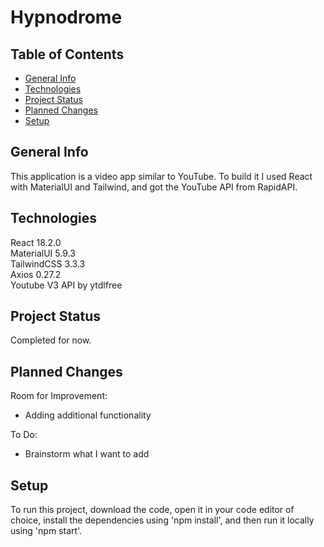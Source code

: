 # Hypnodrome

## Table of Contents
* [General Info](#general-info)
* [Technologies](#technologies)
* [Project Status](#project-status)
* [Planned Changes](#planned-changes)
* [Setup](#setup)

## General Info
This application is a video app similar to YouTube. To build it I used React with MaterialUI and Tailwind, and got the YouTube API from RapidAPI.

## Technologies
React 18.2.0  
MaterialUI 5.9.3  
TailwindCSS 3.3.3  
Axios 0.27.2  
Youtube V3 API by ytdlfree

## Project Status
Completed for now.

## Planned Changes
Room for Improvement:   
* Adding additional functionality

To Do: 
* Brainstorm what I want to add


## Setup
To run this project, download the code, open it in your code editor of choice, install the dependencies using 'npm install', and then run it locally using 'npm start'.
